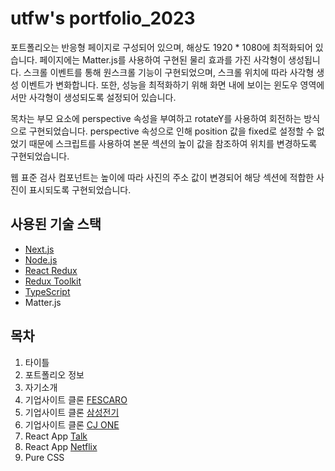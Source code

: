 # utfw's portfolio_2023

포트폴리오는 반응형 페이지로 구성되어 있으며, 해상도 1920 * 1080에 최적화되어 있습니다. 페이지에는 Matter.js를 사용하여 구현된 물리 효과를 가진 사각형이 생성됩니다. 스크롤 이벤트를 통해 원스크롤 기능이 구현되었으며, 스크롤 위치에 따라 사각형 생성 이벤트가 변화합니다. 또한, 성능을 최적화하기 위해 화면 내에 보이는 윈도우 영역에서만 사각형이 생성되도록 설정되어 있습니다.

목차는 부모 요소에 perspective 속성을 부여하고 rotateY를 사용하여 회전하는 방식으로 구현되었습니다. perspective 속성으로 인해 position 값을 fixed로 설정할 수 없었기 때문에 스크립트를 사용하여 본문 섹션의 높이 값을 참조하여 위치를 변경하도록 구현되었습니다.

웹 표준 검사 컴포넌트는 높이에 따라 사진의 주소 값이 변경되어 해당 섹션에 적합한 사진이 표시되도록 구현되었습니다.

## 사용된 기술 스택

- [Next.js](http://nextjs.org)
- [Node.js](https://nodejs.org/ko)
- [React Redux](https://react-redux.js.org/)
- [Redux Toolkit](https://redux-toolkit.js.org/)
- [TypeScript](https://www.typescriptlang.org/)
- Matter.js

## 목차

1. 타이틀
2. 포트폴리오 정보
3. 자기소개
4. 기업사이트 클론 [FESCARO](https://github.com/utfw/clone_fescaro)
5. 기업사이트 클론 [삼성전기](https://github.com/utfw/clone_samsung)
6. 기업사이트 클론 [CJ ONE](https://github.com/utfw/clone_CJONE)
7. React App [Talk](https://github.com/utfw/react_chat_firebase_2023)
8. React App [Netflix](https://github.com/utfw/react_search_movie_2023)
9. Pure CSS
